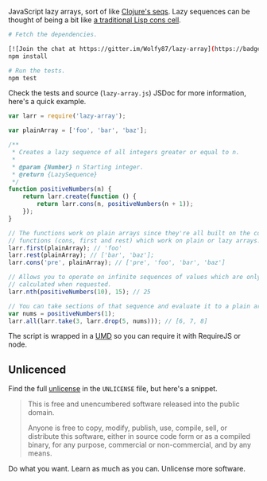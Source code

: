 JavaScript lazy arrays, sort of like [Clojure's seqs][seqs]. Lazy sequences can be thought of being a bit like [a traditional Lisp cons cell][cons-post].

```bash
# Fetch the dependencies.

[![Join the chat at https://gitter.im/Wolfy87/lazy-array](https://badges.gitter.im/Join%20Chat.svg)](https://gitter.im/Wolfy87/lazy-array?utm_source=badge&utm_medium=badge&utm_campaign=pr-badge&utm_content=badge)
npm install

# Run the tests.
npm test
```

Check the tests and source (`lazy-array.js`) JSDoc for more information, here's a quick example.

```javascript
var larr = require('lazy-array');

var plainArray = ['foo', 'bar', 'baz'];

/**
 * Creates a lazy sequence of all integers greater or equal to n.
 *
 * @param {Number} n Starting integer.
 * @return {LazySequence}
 */
function positiveNumbers(n) {
    return larr.create(function () {
        return larr.cons(n, positiveNumbers(n + 1));
    });
}

// The functions work on plain arrays since they're all built on the core seq
// functions (cons, first and rest) which work on plain or lazy arrays.
larr.first(plainArray); // 'foo'
larr.rest(plainArray); // ['bar', 'baz'];
larr.cons('pre', plainArray); // ['pre', 'foo', 'bar', 'baz']

// Allows you to operate on infinite sequences of values which are only
// calculated when requested.
larr.nth(positiveNumbers(10), 15); // 25

// You can take sections of that sequence and evaluate it to a plain array.
var nums = positiveNumbers(1);
larr.all(larr.take(3, larr.drop(5, nums))); // [6, 7, 8]
```

The script is wrapped in a [UMD][] so you can require it with RequireJS or node.

## Unlicenced

Find the full [unlicense][] in the `UNLICENSE` file, but here's a snippet.

>This is free and unencumbered software released into the public domain.
>
>Anyone is free to copy, modify, publish, use, compile, sell, or distribute this software, either in source code form or as a compiled binary, for any purpose, commercial or non-commercial, and by any means.

Do what you want. Learn as much as you can. Unlicense more software.

[unlicense]: http://unlicense.org/
[seqs]: http://clojure.org/sequences
[blog]: http://oli.me.uk/
[cons-post]: http://theatticlight.net/posts/Lazy-Sequences-in-Clojure/
[UMD]: https://github.com/umdjs/umd
